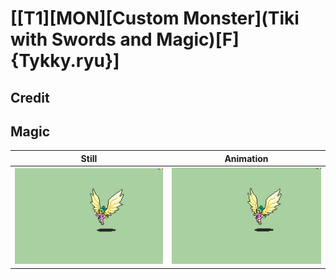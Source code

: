 # [\[T1\]\[MON\]\[Custom Monster\]\(Tiki with Swords and Magic\)\[F\]{Tykky.ryu}]

## Credit


	
## Magic

| Still | Animation |
| :---: | :-------: |
| ![Magic still](./Magic_000.png) | ![Magic animation](./Magic.gif) |
